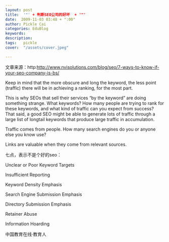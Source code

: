```yaml
---
layout: post  
title:  '"' + 判断SEO公司的好坏  + '"'
date:  2009-11-03 03:48 + ":00" 
author: Pickle Cai  
categories: EduBlog  
keywords: 
description:   
tags:	pickle   
cover:  "/assets/cover.jpeg"  

---  
```

    
文章来源：http:http://www.nvisolutions.com/blog/seo/7-ways-to-know-if-your-seo-company-is-bs/



 



Keep in mind that the more obscure and long the keyword, the less point (traffic) there will be in achieving a ranking, for the most part. 



 



This is why SEOs that sell their services “by the keyword” are doing something strange. What keywords? How many people are trying to rank for these keywords, and what kind of traffic can you expect from success? That said, a good SEO might be able to generate lots of traffic through a large list of longtail keywords that produce large traffic in accumulation.



 



Traffic comes from people. How many search engines do you or anyone else you know use?



 



Links are valuable when they come from relevant sources.



 



七点，表示不是个好的seo：



Unclear or Poor Keyword Targets

Insufficient Reporting

Keyword Density Emphasis

Search Engine Submission Emphasis

Directory Submission Emphasis

Retainer Abuse

Information Hoarding

		    
 中国教育在线·教育人

